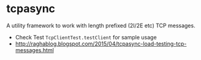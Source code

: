 # tcpasync
A utility framework to work with length prefixed (2I/2E etc) TCP messages. 

* Check Test `TcpClientTest.testClient` for sample usage
* http://raghablog.blogspot.com/2015/04/tcpasync-load-testing-tcp-messages.html
